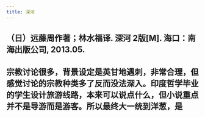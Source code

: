 ```yaml
---
title: 深河
---
```


## （日）远藤周作著；林水福译. 深河 2版[M]. 海口：南海出版公司, 2013.05.

## 宗教讨论很多，背景设定是英甘地遇刺，非常合理，但感觉讨论的宗教种类多了反而没法深入。印度哲学毕业的学生设计旅游线路，本来可以说点什么，但小说重点并不是导游而是游客。所以最终大一统到洋葱，是
